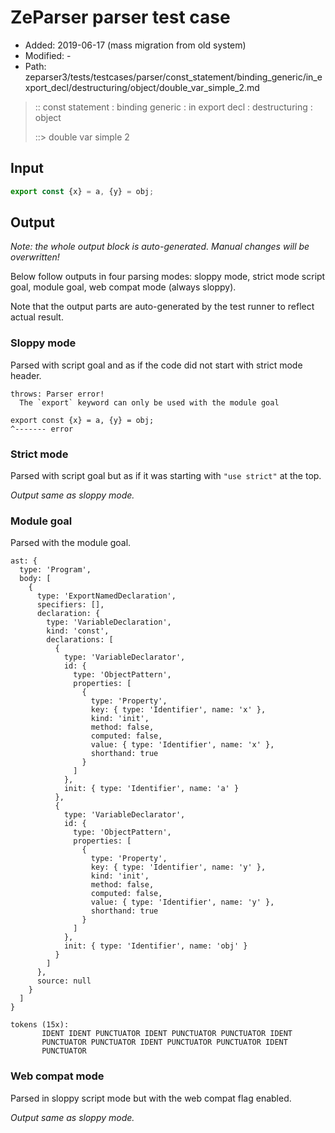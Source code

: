 # ZeParser parser test case

- Added: 2019-06-17 (mass migration from old system)
- Modified: -
- Path: zeparser3/tests/testcases/parser/const_statement/binding_generic/in_export_decl/destructuring/object/double_var_simple_2.md

> :: const statement : binding generic : in export decl : destructuring : object
>
> ::> double var simple 2

## Input

`````js
export const {x} = a, {y} = obj;
`````

## Output

_Note: the whole output block is auto-generated. Manual changes will be overwritten!_

Below follow outputs in four parsing modes: sloppy mode, strict mode script goal, module goal, web compat mode (always sloppy).

Note that the output parts are auto-generated by the test runner to reflect actual result.

### Sloppy mode

Parsed with script goal and as if the code did not start with strict mode header.

`````
throws: Parser error!
  The `export` keyword can only be used with the module goal

export const {x} = a, {y} = obj;
^------- error
`````

### Strict mode

Parsed with script goal but as if it was starting with `"use strict"` at the top.

_Output same as sloppy mode._

### Module goal

Parsed with the module goal.

`````
ast: {
  type: 'Program',
  body: [
    {
      type: 'ExportNamedDeclaration',
      specifiers: [],
      declaration: {
        type: 'VariableDeclaration',
        kind: 'const',
        declarations: [
          {
            type: 'VariableDeclarator',
            id: {
              type: 'ObjectPattern',
              properties: [
                {
                  type: 'Property',
                  key: { type: 'Identifier', name: 'x' },
                  kind: 'init',
                  method: false,
                  computed: false,
                  value: { type: 'Identifier', name: 'x' },
                  shorthand: true
                }
              ]
            },
            init: { type: 'Identifier', name: 'a' }
          },
          {
            type: 'VariableDeclarator',
            id: {
              type: 'ObjectPattern',
              properties: [
                {
                  type: 'Property',
                  key: { type: 'Identifier', name: 'y' },
                  kind: 'init',
                  method: false,
                  computed: false,
                  value: { type: 'Identifier', name: 'y' },
                  shorthand: true
                }
              ]
            },
            init: { type: 'Identifier', name: 'obj' }
          }
        ]
      },
      source: null
    }
  ]
}

tokens (15x):
       IDENT IDENT PUNCTUATOR IDENT PUNCTUATOR PUNCTUATOR IDENT
       PUNCTUATOR PUNCTUATOR IDENT PUNCTUATOR PUNCTUATOR IDENT
       PUNCTUATOR
`````


### Web compat mode

Parsed in sloppy script mode but with the web compat flag enabled.

_Output same as sloppy mode._
